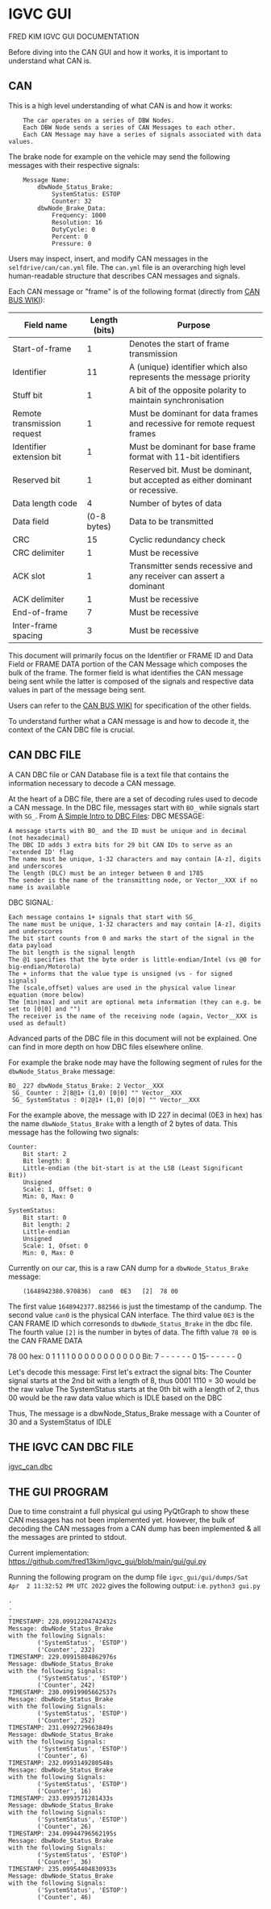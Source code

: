 # IGVC GUI

FRED KIM IGVC GUI DOCUMENTATION

Before diving into the CAN GUI and how it works, it is important to understand what CAN is.

## CAN
This is a high level understanding of what CAN is and how it works:

        The car operates on a series of DBW Nodes.
        Each DBW Node sends a series of CAN Messages to each other.
        Each CAN Message may have a series of signals associated with data values.

The brake node for example on the vehicle may send the following messages with their respective signals:

        Message Name:
            dbwNode_Status_Brake:
                SystemStatus: ESTOP
                Counter: 32
            dbwNode_Brake_Data:
                Frequency: 1000
                Resolution: 16
                DutyCycle: 0
                Percent: 0
                Pressure: 0

Users may inspect, insert, and modify CAN messages in the `selfdrive/can/can.yml` file.
The `can.yml` file is an overarching high level human-readable structure that describes CAN messages and signals.

Each CAN message or "frame" is of the following format (directly from [CAN BUS WIKI](https://en.wikipedia.org/wiki/CAN_bus)):

|Field name 	                |Length (bits) 	|Purpose|
|---|---|---|
|Start-of-frame 	            | 1 	        |Denotes the start of frame transmission|
|Identifier 	                | 11 	        |A (unique) identifier which also represents the message priority|
|Stuff bit 	                    |1 	            |A bit of the opposite polarity to maintain synchronisation|
|Remote transmission request 	|1 	            |Must be dominant for data frames and recessive for remote request frames|
|Identifier extension bit 	    |1 	            |Must be dominant for base frame format with 11-bit identifiers|
|Reserved bit 	                |1 	            |Reserved bit. Must be dominant, but accepted as either dominant or recessive.|
|Data length code 	            |4 	            |Number of bytes of data|
|Data field 	                |(0-8 bytes)    |Data to be transmitted|
|CRC 	                        |15 	        |Cyclic redundancy check|
|CRC delimiter 	                |1 	            |Must be recessive|
|ACK slot 	                    |1 	            |Transmitter sends recessive and any receiver can assert a dominant|
|ACK delimiter 	                |1 	            |Must be recessive|
|End-of-frame 	                |7 	            |Must be recessive|
|Inter-frame spacing 	        |3 	            |Must be recessive|

This document will primarily focus on the Identifier or FRAME ID and Data Field or FRAME DATA portion of the CAN Message which composes the bulk of the frame. The former field is what identifies the CAN message being sent while the latter is composed of the signals and respective data values in part of the message being sent.

Users can refer to the [CAN BUS WIKI](https://en.wikipedia.org/wiki/CAN_bus) for specification of the other fields.

To understand further what a CAN message is and how to decode it, the context of the CAN DBC file is crucial.

## CAN DBC FILE
A CAN DBC file or CAN Database file is a text file that contains the information necessary to decode a CAN message.

At the heart of a DBC file, there are a set of decoding rules used to decode a CAN message.
In the DBC file, messages start with `BO_` while signals start with `SG_`.
From [A Simple Intro to DBC Files](https://www.csselectronics.com/pages/can-dbc-file-database-intro):
DBC MESSAGE:

    A message starts with BO_ and the ID must be unique and in decimal (not hexadecimal)
    The DBC ID adds 3 extra bits for 29 bit CAN IDs to serve as an 'extended ID' flag
    The name must be unique, 1-32 characters and may contain [A-z], digits and underscores
    The length (DLC) must be an integer between 0 and 1785
    The sender is the name of the transmitting node, or Vector__XXX if no name is available

DBC SIGNAL:

    Each message contains 1+ signals that start with SG_
    The name must be unique, 1-32 characters and may contain [A-z], digits and underscores
    The bit start counts from 0 and marks the start of the signal in the data payload
    The bit length is the signal length
    The @1 specifies that the byte order is little-endian/Intel (vs @0 for big-endian/Motorola)
    The + informs that the value type is unsigned (vs - for signed signals)
    The (scale,offset) values are used in the physical value linear equation (more below)
    The [min|max] and unit are optional meta information (they can e.g. be set to [0|0] and "")
    The receiver is the name of the receiving node (again, Vector__XXX is used as default)

Advanced parts of the DBC file in this document will not be explained. One can find in more depth on how DBC files elsewhere online.

For example the brake node may have the following segment of rules for the `dbwNode_Status_Brake` message:
```
BO_ 227 dbwNode_Status_Brake: 2 Vector__XXX
 SG_ Counter : 2|8@1+ (1,0) [0|0] "" Vector__XXX
 SG_ SystemStatus : 0|2@1+ (1,0) [0|0] "" Vector__XXX
```
For the example above, the message with ID 227 in decimal (0E3 in hex) has the name `dbwNode_Status_Brake` with a length of 2 bytes of data. This message has the following two signals:

    Counter:
        Bit start: 2
        Bit length: 8
        Little-endian (the bit-start is at the LSB (Least Significant Bit))
        Unsigned
        Scale: 1, Offset: 0
        Min: 0, Max: 0
    
    SystemStatus:
        Bit start: 0
        Bit length: 2
        Little-endian
        Unsigned
        Scale: 1, Ofset: 0
        Min: 0, Max: 0

Currently on our car, this is a raw CAN dump for a `dbwNode_Status_Brake` message:

        (1648942380.970836)  can0  0E3   [2]  78 00

The first value `1648942377.882566` is just the timestamp of the candump.
The second value `can0` is the physical CAN interface.
The third value `0E3` is the CAN FRAME ID which corresonds to `dbwNode_Status_Brake` in the dbc file.
The fourth value `[2]` is the number in bytes of data.
The fifth value `78 00` is the CAN FRAME DATA

78 00 hex:
     0 1 1 1 1 0 0 0 0 0 0 0 0 0 0 0
Bit: 7 - - - - - - 0 15- - - - - - 0

Let's decode this message:
First let's extract the signal bits:
The Counter signal starts at the 2nd bit with a length of 8, thus 0001 1110 = 30 would be the raw value
The SystemStatus starts at the 0th bit with a length of 2, thus 00 would be the raw data value which is IDLE based on the DBC

Thus,
The message is a dbwNode_Status_Brake message with
a Counter of 30 and a SystemStatus of IDLE

## THE IGVC CAN DBC FILE
[igvc_can.dbc](https://raw.githubusercontent.com/fred13kim/igvc_gui/main/gui/igvc_can.dbc)

## THE GUI PROGRAM
Due to time constraint a full physical gui using PyQtGraph to show these CAN messages has not been implemented yet. 
However, the bulk of decoding the CAN messages from a CAN dump has been implemented & all the messages are printed to stdout.

Current implementation:
https://github.com/fred13kim/igvc_gui/blob/main/gui/gui.py

Running the following program on the dump file `igvc_gui/gui/dumps/Sat Apr  2 11:32:52 PM UTC 2022` gives the following output:
i.e.
`python3 gui.py`

```
.
.
.
TIMESTAMP: 228.09912204742432s
Message: dbwNode_Status_Brake
with the following Signals:
        ('SystemStatus', 'ESTOP')
        ('Counter', 232)
TIMESTAMP: 229.09915804862976s
Message: dbwNode_Status_Brake
with the following Signals:
        ('SystemStatus', 'ESTOP')
        ('Counter', 242)
TIMESTAMP: 230.09919905662537s
Message: dbwNode_Status_Brake
with the following Signals:
        ('SystemStatus', 'ESTOP')
        ('Counter', 252)
TIMESTAMP: 231.0992729663849s
Message: dbwNode_Status_Brake
with the following Signals:
        ('SystemStatus', 'ESTOP')
        ('Counter', 6)
TIMESTAMP: 232.0993149280548s
Message: dbwNode_Status_Brake
with the following Signals:
        ('SystemStatus', 'ESTOP')
        ('Counter', 16)
TIMESTAMP: 233.0993571281433s
Message: dbwNode_Status_Brake
with the following Signals:
        ('SystemStatus', 'ESTOP')
        ('Counter', 26)
TIMESTAMP: 234.09944796562195s
Message: dbwNode_Status_Brake
with the following Signals:
        ('SystemStatus', 'ESTOP')
        ('Counter', 36)
TIMESTAMP: 235.09954404830933s
Message: dbwNode_Status_Brake
with the following Signals:
        ('SystemStatus', 'ESTOP')
        ('Counter', 46)
```

